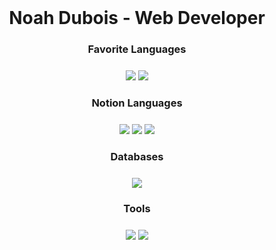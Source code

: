 
<h1 align="center" style="margin-top: 24px"">Noah Dubois - Web Developer</h1>

<h3 align="center"> Favorite Languages </h3>
<p align="center" style="margin-top: 24px">
  <img src="https://img.shields.io/badge/HTML5-E34F26?logo=html5&logoColor=fff&style=for-the-badge"/>
  <img src="https://img.shields.io/badge/CSS-1572B6?logo=css3&logoColor=fff&style=for-the-badge"/>
</p>

<h3 align="center"> Notion Languages </h3>
<p align="center" style="margin-top: 24px">
  <img src="https://img.shields.io/badge/javascript%20-%23F7DF1E.svg?&style=for-the-badge&logo=javascript&logoColor=black"/>
  <img src="https://img.shields.io/badge/php%20-%233178C6.svg?&style=for-the-badge&logo=php&logoColor=black"/>
  <img src="https://img.shields.io/badge/arduino%20-%23663399.svg?&style=for-the-badge&logo=arduino&logoColor=black"/>
</p>

<h3 align="center"> Databases </h3>
<p align="center" style="margin-top: 24px">
  <img src="https://img.shields.io/badge/MySQL%20-%23323330.svg?&style=for-the-badge&logo=mysql&logoColor=white"/>
</p>

<h3 align="center"> Tools </h3>
<p align="center" style="margin-top: 24px">
  <img src="https://img.shields.io/badge/github%20-%23FCA121.svg?&style=for-the-badge&logo=github&logoColor=white"/>
  <img src="https://img.shields.io/badge/figma%20-%23E0234E.svg?&style=for-the-badge&logo=figma&logoColor=white"/>
</p>
